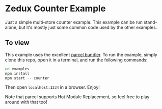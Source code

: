 # Zedux Counter Example

Just a simple multi-store counter example. This example can be run stand-alone, but it's mostly just some common code used by the other examples.

## To view

This example uses the excellent [parcel bundler](https://parceljs.org). To run the example, simply clone this repo, open it in a terminal, and run the following commands:

```bash
cd examples
npm install
npm start -- counter
```

Then open `localhost:1234` in a browser. Enjoy!

Note that parcel supports Hot Module Replacement, so feel free to play around with that too!
